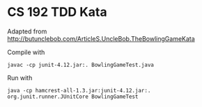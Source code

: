 CS 192 TDD Kata
===============

Adapted from http://butunclebob.com/ArticleS.UncleBob.TheBowlingGameKata

Compile with

```
javac -cp junit-4.12.jar:. BowlingGameTest.java  
```

Run with

```
java -cp hamcrest-all-1.3.jar:junit-4.12.jar:. org.junit.runner.JUnitCore BowlingGameTest
```
